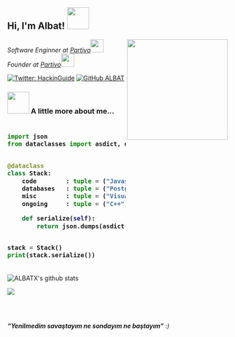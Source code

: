 <h2> Hi, I'm Albat! <img src="https://media.giphy.com/media/mGcNjsfWAjY5AEZNw6/giphy.gif" width="50"></h2>
<img align='right' src="https://i.hizliresim.com/q8VJZx.png" width="230">
<p><em>Software Enginner at <a href="https://partivo.net/">Partivo</a><img src="https://media.giphy.com/media/fYSnHlufseco8Fh93Z/giphy.gif" width="30"></br>Founder at <a href="https://partivo.net/">Partivo</a><img src="https://media.giphy.com/media/WUlplcMpOCEmTGBtBW/giphy.gif" width="30"> 
</em></p>

[![Twitter: HackinGuide](https://img.shields.io/twitter/follow/hackinguide?style=social)](https://twitter.com/hackinguide)
[![GitHub ALBAT](https://img.shields.io/github/followers/ALBATX?label=follow&style=social)](https://github.com/ALBATX)


### <img src="https://media.giphy.com/media/VgCDAzcKvsR6OM0uWg/giphy.gif" width="50"> A little more about me...  

<h3>
    
```python
​
import json
from dataclasses import asdict, dataclass


@dataclass
class Stack:
    code        : tuple = ("Javascript", "C#", "HTML", "CSS")
    databases   : tuple = ("PostgreSQL", "Mongo", "Redis")
    misc        : tuple = ("Visual Studio Code", "XenForo")
    ongoing     : tuple = ("C++", "PHP", "QT")

    def serialize(self):
        return json.dumps(asdict(self), indent=4)


stack = Stack()
print(stack.serialize())
​
```
</h3>

![ALBATX's github stats](https://github-readme-stats.vercel.app/api?username=ALBATX&theme=dark&show_icons=true)

<img src="https://github-readme-stats.vercel.app/api/top-langs/?username=ALBATX&layout=compact https://github.com/anuraghazra/github-readme-stats" /></p>
<br/><br/>

<em><b>“Yenilmedim savaştayım ne sondayım ne baştayım”</b> :)</em>
